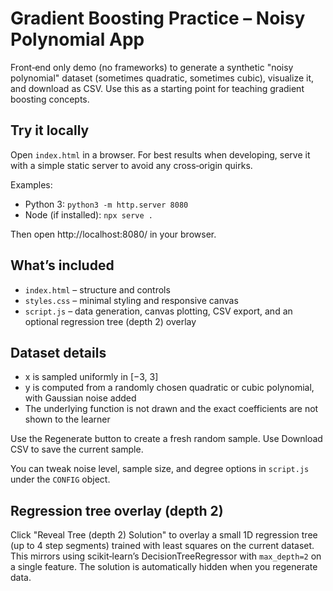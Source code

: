 # Gradient Boosting Practice – Noisy Polynomial App

Front‑end only demo (no frameworks) to generate a synthetic "noisy polynomial" dataset (sometimes quadratic, sometimes cubic), visualize it, and download as CSV. Use this as a starting point for teaching gradient boosting concepts.

## Try it locally

Open `index.html` in a browser. For best results when developing, serve it with a simple static server to avoid any cross‑origin quirks.

Examples:

- Python 3: `python3 -m http.server 8080`
- Node (if installed): `npx serve .`

Then open http://localhost:8080/ in your browser.

## What’s included

- `index.html` – structure and controls
- `styles.css` – minimal styling and responsive canvas
- `script.js` – data generation, canvas plotting, CSV export,
	and an optional regression tree (depth 2) overlay

## Dataset details

- x is sampled uniformly in [−3, 3]
- y is computed from a randomly chosen quadratic or cubic polynomial, with Gaussian noise added
- The underlying function is not drawn and the exact coefficients are not shown to the learner

Use the Regenerate button to create a fresh random sample. Use Download CSV to save the current sample.

You can tweak noise level, sample size, and degree options in `script.js` under the `CONFIG` object.

## Regression tree overlay (depth 2)

Click "Reveal Tree (depth 2) Solution" to overlay a small 1D regression tree (up to 4 step segments) trained with least squares on the current dataset. This mirrors using scikit‑learn’s DecisionTreeRegressor with `max_depth=2` on a single feature. The solution is automatically hidden when you regenerate data.

